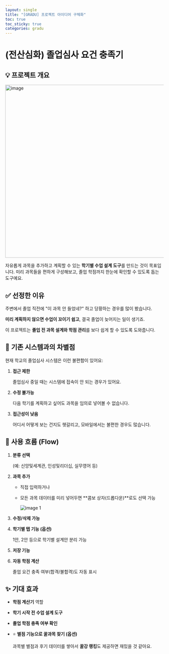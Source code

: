 ```yaml
---
layout: single
title: "[GRADU] 프로젝트 아이디어 구체화"
toc: true
toc_sticky: true
categories: gradu
---
```


# (전산심화) 졸업심사 요건 충족기

## 💡 프로젝트 개요

<img width="550" alt="image" src="https://github.com/user-attachments/assets/47657986-1be8-46c4-b26e-7a17bb6b8ad1" />

자유롭게 과목을 추가하고 계획할 수 있는 **학기별 수업 설계 도구**를 만드는 것이 목표입니다. 미리 과목들을 편하게 구성해보고, 졸업 학점까지 한눈에 확인할 수 있도록 돕는 도구예요.

## ✅ 선정한 이유

주변에서 졸업 직전에 "이 과목 안 들었네?" 하고 당황하는 경우를 많이 봤습니다.

**미리 계획하지 않으면 수업이 꼬이기 쉽고**, 결국 졸업이 늦어지는 일이 생기죠.

이 프로젝트는 **졸업 전 과목 설계와 학점 관리**를 보다 쉽게 할 수 있도록 도와줍니다.

## 🚀 기존 시스템과의 차별점

현재 학교의 졸업심사 시스템은 이런 불편함이 있어요:

1. **접근 제한**
    
    졸업심사 중일 때는 시스템에 접속이 안 되는 경우가 있어요.
    
2. **수정 불가능**
    
    다음 학기를 계획하고 싶어도 과목을 임의로 넣어볼 수 없습니다.
    
3. **접근성이 낮음**
    
    어디서 어떻게 보는 건지도 헷갈리고, 모바일에서는 불편한 경우도 많습니다.
    

## 🧭 사용 흐름 (Flow)

1. **분류 선택**
    
    (예: 신앙및세계관, 인성및리더십, 실무영어 등)
    
2. **과목 추가**
    - 직접 입력하거나
    - 모든 과목 데이터를 미리 넣어두면 **콤보 상자(드롭다운)**로도 선택 가능
        
        ![image 1](https://github.com/user-attachments/assets/a1f0d9cf-a685-47d0-8d3a-1b1b05180c0b)

        
3. **수정/삭제 가능**
4. **학기별 탭 기능 (옵션)**
    
    1안, 2안 등으로 학기별 설계안 분리 가능
    
5. **저장 기능**
6. **자동 학점 계산**
    
    졸업 요건 충족 여부(합격/불합격)도 자동 표시
    

## ✨ 기대 효과

- **학점 계산기** 역할
- **학기 시작 전 수업 설계 도구**
- **졸업 학점 충족 여부 확인**
- ⭐ **별점 기능으로 꿀과목 찾기 (옵션)**
    
    과목별 별점과 후기 데이터를 쌓아서 **꿀강 랭킹**도 제공하면 재밌을 것 같아요.
